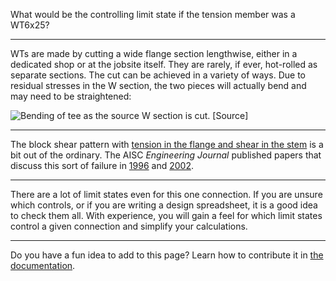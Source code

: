 What would be the controlling limit state if the tension member was a WT6x25?

<!-- <details>
    <summary>Hint</summary>
    Here's a hint!
</details>

<details>
    <summary>Answer</summary>
    Simplified calculations...
</details> -->

--------------------------------------------------------------------------------

WTs are made by cutting a wide flange section lengthwise, either in a dedicated shop
or at the jobsite itself.
They are rarely, if ever, hot-rolled as separate sections.
The cut can be achieved in a variety of ways.
Due to residual stresses in the W section, the two pieces will actually bend
and may need to be straightened:

![Bending of tee as the source W section is cut. \[[Source](https://www.youtube.com/watch?v=x3qNUgCmbDY)\]](./bending-of-tee-when-cut.gif)

--------------------------------------------------------------------------------

The block shear pattern with [tension in the flange and shear in the stem](#Block-shear-1)
is a bit out of the ordinary. The AISC *Engineering Journal* published papers that discuss
this sort of failure in [1996](https://www.aisc.org/Block-Shear-of-Structural-Tees-in-Tension-Alternate-Paths)
and [2002](https://www.aisc.org/Block-Shear-Net-Section-Capacities-of-Struct-Tees-in-Tension-Test-Results-Code-Implications).

--------------------------------------------------------------------------------

There are a lot of limit states even for this one connection.
If you are unsure which controls, or if you are writing a design spreadsheet, it is a good idea to check them all.
With experience, you will gain a feel for which limit states control a given connection and simplify your calculations.

--------------------------------------------------------------------------------

Do you have a fun idea to add to this page? Learn how to contribute it in [the documentation](../docs/#Adding-a-more-fun-item).
